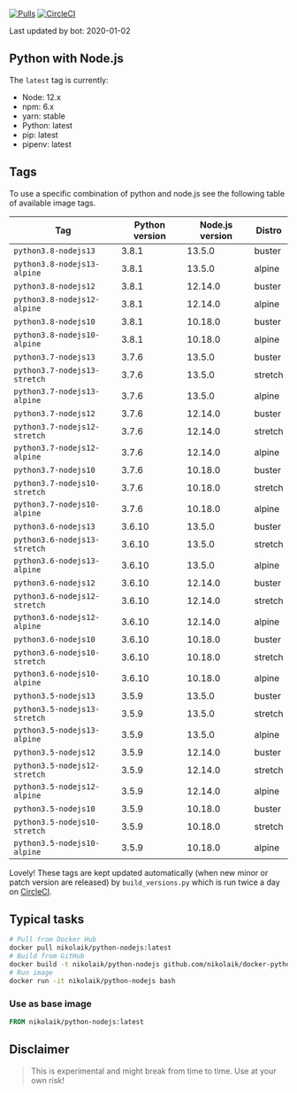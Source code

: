 [![Pulls](https://img.shields.io/docker/pulls/nikolaik/python-nodejs.svg?style=flat-square)](https://hub.docker.com/r/nikolaik/python-nodejs/)
[![CircleCI](https://img.shields.io/circleci/project/github/nikolaik/docker-python-nodejs.svg?style=flat-square)](https://circleci.com/gh/nikolaik/docker-python-nodejs)

Last updated by bot: 2020-01-02

## Python with Node.js
The `latest` tag is currently:

- Node: 12.x
- npm: 6.x
- yarn: stable
- Python: latest
- pip: latest
- pipenv: latest

## Tags
To use a specific combination of python and node.js see the following table of available image tags.

Tag | Python version | Node.js version | Distro
--- | --- | --- | ---
`python3.8-nodejs13` | 3.8.1 | 13.5.0 | buster
`python3.8-nodejs13-alpine` | 3.8.1 | 13.5.0 | alpine
`python3.8-nodejs12` | 3.8.1 | 12.14.0 | buster
`python3.8-nodejs12-alpine` | 3.8.1 | 12.14.0 | alpine
`python3.8-nodejs10` | 3.8.1 | 10.18.0 | buster
`python3.8-nodejs10-alpine` | 3.8.1 | 10.18.0 | alpine
`python3.7-nodejs13` | 3.7.6 | 13.5.0 | buster
`python3.7-nodejs13-stretch` | 3.7.6 | 13.5.0 | stretch
`python3.7-nodejs13-alpine` | 3.7.6 | 13.5.0 | alpine
`python3.7-nodejs12` | 3.7.6 | 12.14.0 | buster
`python3.7-nodejs12-stretch` | 3.7.6 | 12.14.0 | stretch
`python3.7-nodejs12-alpine` | 3.7.6 | 12.14.0 | alpine
`python3.7-nodejs10` | 3.7.6 | 10.18.0 | buster
`python3.7-nodejs10-stretch` | 3.7.6 | 10.18.0 | stretch
`python3.7-nodejs10-alpine` | 3.7.6 | 10.18.0 | alpine
`python3.6-nodejs13` | 3.6.10 | 13.5.0 | buster
`python3.6-nodejs13-stretch` | 3.6.10 | 13.5.0 | stretch
`python3.6-nodejs13-alpine` | 3.6.10 | 13.5.0 | alpine
`python3.6-nodejs12` | 3.6.10 | 12.14.0 | buster
`python3.6-nodejs12-stretch` | 3.6.10 | 12.14.0 | stretch
`python3.6-nodejs12-alpine` | 3.6.10 | 12.14.0 | alpine
`python3.6-nodejs10` | 3.6.10 | 10.18.0 | buster
`python3.6-nodejs10-stretch` | 3.6.10 | 10.18.0 | stretch
`python3.6-nodejs10-alpine` | 3.6.10 | 10.18.0 | alpine
`python3.5-nodejs13` | 3.5.9 | 13.5.0 | buster
`python3.5-nodejs13-stretch` | 3.5.9 | 13.5.0 | stretch
`python3.5-nodejs13-alpine` | 3.5.9 | 13.5.0 | alpine
`python3.5-nodejs12` | 3.5.9 | 12.14.0 | buster
`python3.5-nodejs12-stretch` | 3.5.9 | 12.14.0 | stretch
`python3.5-nodejs12-alpine` | 3.5.9 | 12.14.0 | alpine
`python3.5-nodejs10` | 3.5.9 | 10.18.0 | buster
`python3.5-nodejs10-stretch` | 3.5.9 | 10.18.0 | stretch
`python3.5-nodejs10-alpine` | 3.5.9 | 10.18.0 | alpine

Lovely! These tags are kept updated automatically (when new minor or patch version are released) by `build_versions.py` which is run twice a day on [CircleCI](https://circleci.com/gh/nikolaik/docker-python-nodejs).

## Typical tasks
```bash
# Pull from Docker Hub
docker pull nikolaik/python-nodejs:latest
# Build from GitHub
docker build -t nikolaik/python-nodejs github.com/nikolaik/docker-python-nodejs
# Run image
docker run -it nikolaik/python-nodejs bash
```

### Use as base image
```Dockerfile
FROM nikolaik/python-nodejs:latest
```

## Disclaimer
> This is experimental and might break from time to time. Use at your own risk!

